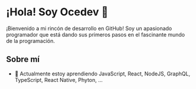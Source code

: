 # ¡Hola! Soy Ocedev 👋

¡Bienvenido a mi rincón de desarrollo en GitHub! Soy un apasionado programador que está dando sus primeros pasos en el fascinante mundo de la programación.

## Sobre mí

- 🌱 Actualmente estoy aprendiendo JavaScript, React, NodeJS, GraphQL, TypeScript, React Native, Phyton, ... 

<!--
**Oce11et/Oce11et** is a ✨ _special_ ✨ repository because its `README.md` (this file) appears on your GitHub profile.

Here are some ideas to get you started:

- 🔭 I’m currently working on ...
- 🌱 I’m currently learning ...
- 👯 I’m looking to collaborate on ...
- 🤔 I’m looking for help with ...
- 💬 Ask me about ...
- 📫 How to reach me: ...
- 😄 Pronouns: ...
- ⚡ Fun fact: ...
-->

